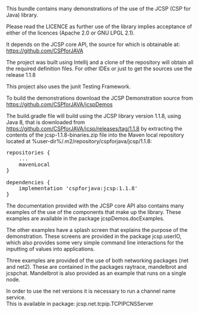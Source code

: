 This bundle contains many demonstrations of the use of the JCSP (CSP for Java) 
library.  

Please read the LICENCE as further use of the library implies acceptance of either of the licences (Apache 2.0 or
GNU LPGL 2.1).

It depends on the JCSP core API, the source for which is obtainable at:
https://github.com/CSPforJAVA

The project was built using Intellij and a clone of the repository will obtain all the required 
definition files.
For other IDEs or just to get the sources use the release 1.1.8

This project also uses the junit Testing Framework.

To build the demonstrations download the JCSP Demonstration source from
https://github.com/CSPforJAVA/jcspDemos 

The build.gradle file will build using the JCSP library version 1.1.8, using Java 8, that 
is downloaded from https://github.com/CSPforJAVA/jcsp/releases/tag/1.1.8 by extracting
the contents of the jcsp-1.1.8-binaries.zip file into the Maven local repository located at 
%user-dir%/.m2/repository/cspforjava/jcsp/1.1.8: 
<pre>
repositories {
    ...
    mavenLocal
}

dependencies {
    implementation 'cspforjava:jcsp:1.1.8'
}
</pre>


The documentation provided with the JCSP core API also contains many examples of the use of the components that make up
the library.  These examples are available in the package jcspDemos.docExamples.

The other examples have a splash screen that explains the purpose of the demonstration.  These screens are provided
in the package jcsp.userIO, which also provides some very simple command line interactions for the inputting of 
values into applications. 

Three examples are provided of the use of both networking packages (net and net2).  These are 
contained in the packages raytrace, mandelbrot and jcspchat.  Mandelbrot is also provided as an example 
that runs on a single node.

In order to use the net versions it is necessary to run a channel name service.  
This is available in package: jcsp.net.tcpip.TCPIPCNSServer

